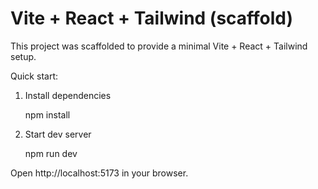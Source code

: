 # Vite + React + Tailwind (scaffold)

This project was scaffolded to provide a minimal Vite + React + Tailwind setup.

Quick start:

1. Install dependencies

   npm install

2. Start dev server

   npm run dev

Open http://localhost:5173 in your browser.
